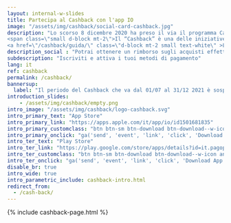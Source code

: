 ```yaml
---
layout: internal-w-slides
title: Partecipa al Cashback con l'app IO
image: "/assets/img/cashback/social-card-cashback.jpg"
description: "Lo scorso 8 dicembre 2020 ha preso il via il programma Cashback: iscriviti e attiva i tuoi metodi di pagamento per ottenere un rimborso sui tuoi acquisti effettuati con carte e app di pagamento sul territorio nazionale. Potrai concorrere anche all’assegnazione del Super Cashback.
<span class=\"small d-block mt-2\">Il “Cashback” è una delle iniziative del <a href=\"https://www.cashlessitalia.it\" class=\"font-weight-bold text-white\">Piano Italia Cashless</a> promosso dal Governo.</span>
<a href=\"/cashback/guida/\" class=\"d-block mt-2 small text-white\" >Leggi la Guida al Cashback completa</a>"
description_social : "Potrai ottenere un rimborso sugli acquisti effettuati con strumenti di pagamento elettronico"
subdescription: "Iscriviti e attiva i tuoi metodi di pagamento"
lang: it
ref: cashback
permalink: /cashback/
bannersup:
  label: "Il periodo del Cashback che va dal 01/07 al 31/12 2021 è sospeso, come stabilito nel [Decreto Legge 30 giugno 2021 n. 99](https://www.gazzettaufficiale.it/atto/serie_generale/caricaDettaglioAtto/originario?atto.dataPubblicazioneGazzetta=2021-06-30&atto.codiceRedazionale=21G00110&elenco30giorni=true)."
introduction_slides:
    - /assets/img/cashback/empty.png
intro_image: "/assets/img/cashback/logo-cashback.svg"
intro_primary_text: "App Store"
intro_primary_link: "https://apps.apple.com/it/app/io/id1501681835"
intro_primary_customclass: "btn btn-sm btn-download btn-download--w-icon ios text-uppercase px-3 mr-2"
intro_primary_onclick: "ga('send', 'event', 'link', 'click', 'Download App: iOS', 1)"
intro_ter_text: "Play Store"
intro_ter_link: "https://play.google.com/store/apps/details?id=it.pagopa.io.app"
intro_ter_customclass: "btn btn-sm btn-download btn-download--w-icon android text-uppercase px-3  "
intro_ter_onclick: "ga('send', 'event', 'link', 'click', 'Download App: Android', 1)"
disable_br: true
intro_wide: true
intro_parametric_include: cashback-intro.html
redirect_from:
  - /cash-back/
---
```


{% include cashback-page.html %}

